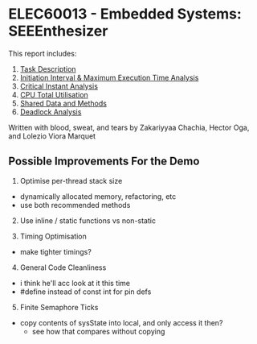 # ELEC60013 - Embedded Systems: SEEEnthesizer

  This report includes:
  1. [Task Description](doc/task_description.md)
  2. [Initiation Interval & Maximum Execution Time Analysis](doc/ii_met.md)
  3. [Critical Instant Analysis](doc/cia.md)
  4. [CPU Total Utilisation](doc/cpu_util.md)
  5. [Shared Data and Methods](doc/shared_data.md)
  6. [Deadlock Analysis](doc/deadlock.md)

Written with blood, sweat, and tears by Zakariyyaa Chachia, Hector Oga, and Lolezio Viora Marquet

## Possible Improvements For the Demo
1. Optimise per-thread stack size
  - dynamically allocated memory, refactoring, etc
  - use both recommended methods

2. Use inline / static functions vs non-static

3. Timing Optimisation
  - make tighter timings?

4. General Code Cleanliness
  - i think he'll acc look at it this time
  - #define instead of const int for pin defs 

5. Finite Semaphore Ticks
  - copy contents of sysState into local, and only access it then?
    - see how that compares without copying